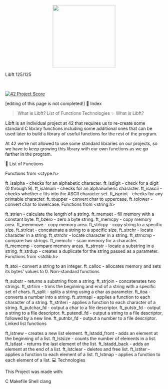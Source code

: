 <p align="center">
  <img width="200" height="200" src="https://user-images.githubusercontent.com/76873228/142725962-f47f49d4-e98a-4312-a6a2-474ab02be26b.png">
</p>

 Libft 125/125 
 
 </br>
 
[![42 Project Score](https://42-project-badge.glitch.me/users/mhashir/project/libft)]()

[editing of this page is not completed!]
🔖 Index

>What is Libft?
List of Functions
Technologies
✨ What is Libft?

Libft is an individual project at 42 that requires us to re-create some standard C library functions including some additional ones that can be used later to build a library of useful functions for the rest of the program.

At 42 we're not allowed to use some standard libraries on our projects, so we have to keep growing this library with our own functions as we go farther in the program.

📑 List of Functions

Functions from <ctype.h>

 ft_isalpha - checks for an alphabetic character.
 ft_isdigit - check for a digit (0 through 9).
 ft_isalnum - checks for an alphanumeric character.
 ft_isascii - checks whether c fits into the ASCII character set.
 ft_isprint - checks for any printable character.
 ft_toupper - convert char to uppercase.
 ft_tolower - convert char to lowercase.
Functions from <string.h>

 ft_strlen - calculate the length of a string.
 ft_memset - fill memory with a constant byte.
 ft_bzero - zero a byte string.
 ft_memcpy - copy memory area.
 ft_memmove - copy memory area.
 ft_strlcpy - copy string to a specific size.
 ft_strlcat - concatenate a string to a specific size.
 ft_strchr - locate character in a string.
 ft_strrchr - locate character in a string.
 ft_strncmp - compare two strings.
 ft_memchr - scan memory for a character.
 ft_memcmp - compare memory areas.
 ft_strnstr - locate a substring in a string.
 ft_strdup - creates a duplicate for the string passed as a parameter.
Functions from <stdlib.h>

 ft_atoi - convert a string to an integer.
 ft_calloc - allocates memory and sets its bytes' values to 0.
Non-standard functions

 ft_substr - returns a substring from a string.
 ft_strjoin - concatenates two strings.
 ft_strtrim - trims the beginning and end of a string with a specific set of chars.
 ft_split - splits a string using a char as parameter.
 ft_itoa - converts a number into a string.
 ft_strmapi - applies a function to each character of a string.
 ft_striteri - applies a function to each character of a string.
 ft_putchar_fd - output a char to a file descriptor.
 ft_putstr_fd - output a string to a file descriptor.
 ft_putendl_fd - output a string to a file descriptor, followed by a new line.
 ft_putnbr_fd - output a number to a file descriptor.
Linked list functions

 ft_lstnew - creates a new list element.
 ft_lstadd_front - adds an element at the beginning of a list.
 ft_lstsize - counts the number of elements in a list.
 ft_lstlast - returns the last element of the list.
 ft_lstadd_back - adds an element at the end of a list.
 ft_lstclear - deletes and free list.
 ft_lstiter - applies a function to each element of a list.
 ft_lstmap - applies a function to each element of a list.
💻 Technologies

This Project was made with:

C
Makefile
Shell
clang
